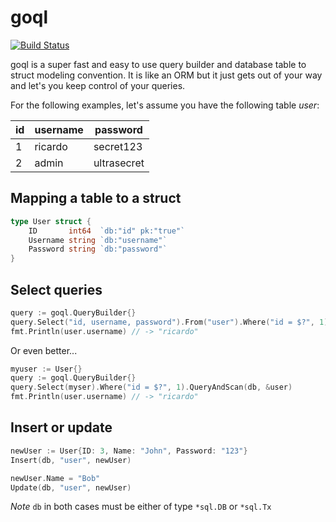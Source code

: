 # goql

[![Build Status](https://travis-ci.org/rgamba/goql.svg?branch=master)](https://travis-ci.org/rgamba/goql)

goql is a super fast and easy to use query builder and database table to struct modeling convention.
It is like an ORM but it just gets out of your way and let's you keep control of your queries.

For the following examples, let's assume you have the following table *user*:

id | username | password
-- | --		  | --
1  | ricardo  | secret123
2  | admin    | ultrasecret

## Mapping a table to a struct

```go
type User struct {
	ID       int64  `db:"id" pk:"true"`
	Username string `db:"username"`
	Password string `db:"password"`
}
```

## Select queries

```go
query := goql.QueryBuilder{}
query.Select("id, username, password").From("user").Where("id = $?", 1).QueryAndScan(db, &user)
fmt.Println(user.username) // -> "ricardo"
```

Or even better...

```go
myuser := User{}
query := goql.QueryBuilder{}
query.Select(myser).Where("id = $?", 1).QueryAndScan(db, &user)
fmt.Println(user.username) // -> "ricardo"
```

## Insert or update

```go
newUser := User{ID: 3, Name: "John", Password: "123"}
Insert(db, "user", newUser)

newUser.Name = "Bob"
Update(db, "user", newUser)
```

*Note* `db` in both cases must be either of type `*sql.DB` or `*sql.Tx`